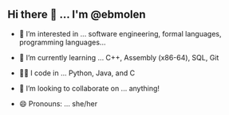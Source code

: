 ## Hi there 👋 ... I'm @ebmolen
- 👀 I’m interested in ... software engineering, formal languages, programming languages...
- 🌱 I’m currently learning ... C++, Assembly (x86-64), SQL, Git
- 👩‍💻 I code in ... Python, Java, and C
- 👯 I’m looking to collaborate on ... anything!

- 😄 Pronouns: ... she/her

<!--
**ebmolen/ebmolen** is a ✨ _special_ ✨ repository because its `README.md` (this file) appears on your GitHub profile.

Here are some ideas to get you started:

- 🔭 I’m currently working on ...
- 🌱 I’m currently learning ...
- 👯 I’m looking to collaborate on ...
- 🤔 I’m looking for help with ...
- 📫 How to reach me: ...
- 😄 Pronouns: ... she/her
- ⚡ Fun fact: ...
-->
